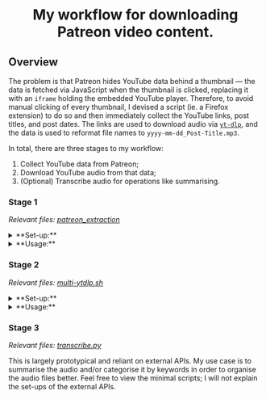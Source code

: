 <h1 align="center">My workflow for downloading Patreon video content.</h1>

## Overview

The problem is that Patreon hides YouTube data behind a thumbnail &mdash; the data is fetched via JavaScript when the thumbnail is clicked, replacing it with an `iframe` holding the embedded YouTube player. Therefore, to avoid manual clicking of every thumbnail, I devised a script (ie. a Firefox extension) to do so and then immediately collect the YouTube links, post titles, and post dates. The links are used to download audio via [`yt-dlp`](https://github.com/yt-dlp/yt-dlp), and the data is used to reformat file names to `yyyy-mm-dd_Post-Title.mp3`.

In total, there are three stages to my workflow:
 1. Collect YouTube data from Patreon;
 2. Download YouTube audio from that data;
 3. (Optional) Transcribe audio for operations like summarising.

### Stage 1

*Relevant files: [patreon_extraction](https://github.com/DivvyCr/patreon-video-scraper/tree/main/patreon-extraction)*

<details><summary>**Set-up:**</summary>
 1. With **Firefox**, go to `about:debugging`; if you get redirected to Firefox documentation, you need to go to `about:config` and add/set the option `devtools.aboutdebugging.new-enabled` to `true`.
 2. In `about:debugging`, go to the 'This Firefox' section and then click 'Load Temporary Add-On'.
 3. In the file browser pop-up, select any file in the [patreon_extraction](https://github.com/DivvyCr/patreon-video-scraper/tree/main/patreon-extraction) directory.
 4. The plugin should now be loaded for this Firefox session.
</details>
 
<details><summary>**Usage:**</summary>
 1. Go to any **Patreon** feed that contains posts with **embedded YouTube videos**.
 2. Run the extension (called *Get Arguments to yt-dlp from Patreon Media*) from the toolbar.  
 ie. click the puzzle icon on the right-hand side of the toolbar, and click on the extension.
 3. Open the *Developer Console* by pressing `Ctrl+Shift+K` and copy the string of YouTube links and titles; the string is a collection of arguments to use in the next stage.  
 *Note:* if you do not see logs from the extension, try going to `about:config` and adding/setting the option `extensions.sdk.console.logLevel` to `all`.
</details>

### Stage 2

*Relevant files: [multi-ytdlp.sh](multi-ytdlp.sh)*

<details><summary>**Set-up:**</summary>
Run the [multi-ytdlp.sh](multi-ytdlp.sh) script.
</details>

<details><summary>**Usage:**</summary>
`multi-ytdlp 'https://youtu.be/identifier1' 'out1.mp3' 'https://youtu.be/identifier2' 'out2.mp3' ...`
</details>

### Stage 3

*Relevant files: [transcribe.py](transcribe.py)*

This is largely prototypical and reliant on external APIs. My use case is to summarise the audio and/or categorise it by keywords in order to organise the audio files better. Feel free to view the minimal scripts; I will not explain the set-ups of the external APIs.
